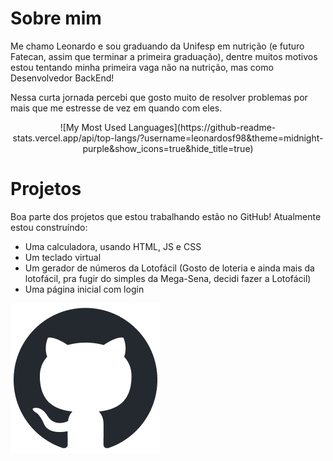 # Sobre mim

Me chamo Leonardo e sou graduando da Unifesp em nutrição (e futuro Fatecan, assim que terminar a primeira graduação),
dentre muitos motivos estou tentando minha primeira vaga não na nutrição, mas como Desenvolvedor BackEnd!

Nessa curta jornada percebi que gosto muito de resolver problemas por mais que me estresse de vez em quando com eles.
<section>
    <center>
        ![My Most Used
        Languages](https://github-readme-stats.vercel.app/api/top-langs/?username=leonardosf98&theme=midnight-purple&show_icons=true&hide_title=true)
    </center>
</section>

# Projetos
Boa parte dos projetos que estou trabalhando estão no GitHub! Atualmente estou construíndo:
* Uma calculadora, usando HTML, JS e CSS
* Um teclado virtual
* Um gerador de números da Lotofácil (Gosto de loteria e ainda mais da lotofácil, pra fugir do simples da Mega-Sena,
decidi fazer a Lotofácil)
* Uma página inicial com login

<div>
    <a href="https://github.com/leonardosf98"></a><img src="assets/github-mark.png" alt="Logotipo do gato do github" a>
</div>
